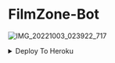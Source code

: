 # FilmZone-Bot
![IMG_20221003_023922_717](https://user-images.githubusercontent.com/113157573/196064194-a7f2ef66-9046-4587-9a07-8ec466e4d699.jpg)

<details><summary>Deploy To Heroku</summary>
<p>
<br>
<a href="https://heroku.com/deploy?template=https://github.com/TGDarkLord/FilmZone-Bot">
  <img src="https://www.herokucdn.com/deploy/button.svg" alt="Deploy To Heroku">
</a>
</p>
</details>
